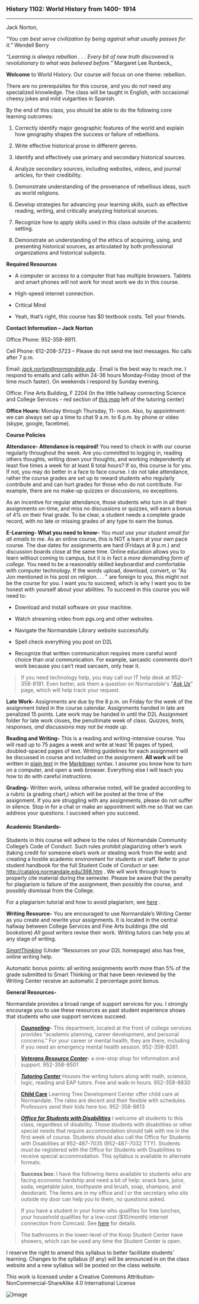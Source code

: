 ### History 1102: World History from 1400- 1914 ###  
---

Jack Norton, 

_“You can best serve civilization by being against what usually passes for it.”_ Wendell Berry

_“Learning is always rebellion . . . Every bit of new truth discovered is revolutionary to what was believed before.”_ Margaret Lee Runbeck_ 

**Welcome** to World History. Our course will focus on one theme: rebellion. 

There are no prerequisites for this course, and you do *not* need any
specialized knowledge. The class will be taught in English, with
occasional cheesy jokes and mild vulgarities in Spanish.

By the end of this class, you should be able to do the following core
learning outcomes:

1.  Correctly identify major geographic features of the world and explain how geography shapes the success or failure of rebellions.

2.  Write effective historical prose in different genres.

3.  Identify and effectively use primary and secondary historical sources.

4.  Analyze secondary sources, including websites, videos, and journal articles, for their credibility.

5.  Demonstrate understanding of the provenance of rebellious ideas,
    such as world religions.

6.  Develop strategies for advancing your learning skills, such as
    effective reading, writing, and critically analyzing
    historical sources.

7.  Recognize how to apply skills used in this class outside of the
    academic setting.
    
8. Demonstrate an understanding of the ethics of acquiring, using, and presenting historical sources, as articulated by both professional organizations and historical subjects.  

**Required Resources**

-   A computer or access to a computer that has multiple browsers.
    Tablets and smart phones will not work for most work we do in
    this course.

-   High-speed internet connection.

-   Critical Mind

-   Yeah, that’s right, this course has \$0 textbook costs. Tell
    your friends.

**Contact Information – Jack Norton**

Office Phone: 952-358-8911.

Cell Phone: 612-208-3723 – Please do not send me text messages. No calls
after 7 p.m.

Email: [*jack.norton@normandale.edu*](mailto:jack.norton@normandale.edu)
. Email is the best way to reach me. I respond to emails and calls
within 24-36 hours Monday-Friday (most of the time much faster). On
weekends I respond by Sunday evening.

Office: Fine Arts Building, F 2204 (In the little hallway connecting
Science and College Services - red section of [*this
map*](http://www.normandale.edu/maps/index.cfm) left of the tutoring
center)

**Office Hours:** Monday through Thursday, 11- noon. Also, by
appointment: we can always set up a time to chat 9 a.m. to 6 p.m. by
phone or video (skype, google, facetime).

**Course Policies**

**Attendance- Attendance is required!** You need to check in with our
course regularly throughout the week. Are you committed to logging in, reading others thoughts, writing down your thoughts, and working independently at least five times a week for at least 8 total hours? If so, this course is for you. If not, you may do better in a face to face course. I do not take attendance, rather the course grades are set up to reward students who regularly contribute and and can hurt grades for those who do not contribute. For example, there are no make-up quizzes or discussions, no exceptions.

As an incentive for regular attendance, those students who turn in all
their assignments on-time, and miss no discussions or quizzes, will earn
a bonus of 4% on their final grade. To be clear, a student needs a
complete grade record, with no late or missing grades of any type to
earn the bonus.

**E-Learning- What you need to know**– *You must use your student email
for all emails to me*. As an online course, this is NOT a learn at your
own pace course. The due dates for assignments are hard (Fridays at 8
p.m.) and discussion boards close at the same time. Online education
allows you to learn without coming to campus, but it is in fact a _more
demanding form of college._ You need to be a reasonably skilled
keyboardist and comfortable with computer technology. If the words
upload, download, convert, or "As Jon mentioned in his post on
religion. . . " are foreign to you, this might not be the course for
you. I want you to succeed, which is why I want you to be honest with
yourself about your abilities. To succeed in this course you will need
to:

-   Download and install software on your machine.

-   Watch streaming video from pgs.org and other websites.

-   Navigate the Normandale Library website successfully.

-   Spell check everything you post on D2L

-   Recognize that written communication requires more careful word choice than
    oral communication. For example, sarcastic comments don’t work
    because you can’t read sarcasm, only hear it.

> If you need technology help, you may call our IT help desk at
> 952-358-8181. Even better, ask them a question on Normandale's “[*Ask
> Us*](http://normandale.custhelp.com/app/home)” page, which will help
> track your request.

**Late Work-** Assignments are due by the 8 p.m. on Friday for the week
of the assignment listed in the course calendar. Assignments handed in
late are penalized 15 points. Late work may be handed in until the D2L
Assignment folder for late work closes, the penultimate week of class. *Quizzes,
tests, responses, and discussions may not be made up.*

**Reading and Writing-** This is a reading and writing-intensive course.
You will read up to 75 pages a week and write at least 16 pages of
typed, doubled-spaced pages of text. Writing guidelines for each
assignment will be discussed in course and included on the assignment.
**All work** will be written in [plain text](http://www.monkeyjob.com/FAQ/What-Plain-Text-File.htm) in the [Markdown](<http://commonmark.org/help/>) syntax. I assume you know how to turn on a computer, and open a web browser. Everything else I will teach you how to do with careful instructions. 


**Grading-** Written work, unless otherwise noted, will be graded
according to a rubric (a grading chart,) which will be posted at the
time of the assignment. If you are struggling with any assignments,
please do not suffer in silence. Stop in for a chat or make an appointment with me so that we
can address your questions. I succeed when you succeed.

#### Academic Standards- 

Students in this course will adhere to the rules of Normandale Community
College’s Code of Conduct. Such rules prohibit plagiarizing other’s work
(taking credit for someone else’s work or stealing work from the web)
and creating a hostile academic environment for students or staff. Refer
to your student handbook for the full Student Code of Conduct or see:
http://catalog.normandale.edu/398.htm . We will work through how to
properly cite material during the semester. Please be aware that the
penalty for plagiarism is failure of the assignment, then possibly the
course, and possibly dismissal from the College.

For a plagiarism tutorial and how to avoid plagiarism, see
[*here*](http://www.lib.usm.edu/legacy/plag/plagiarismtutorial.php) .

**Writing Resource-** You are encouraged to use Normandale’s Writing
Center as you create and rewrite your assignments. It is located in the
central hallway between College Services and Fine Arts buildings (the
old bookstore) *All* good writers revise their work. Writing tutors can
help you at any stage of writing.

[*SmartThinking*](https://normandale.ims.mnscu.edu/content/smarthinkingreg.html)
(Under “Resources on your D2L homepage) also has free, online writing
help.

Automatic bonus points: all writing assignments worth more than 5% of
the grade submitted to Smart Thinking or that have been reviewed by the
Writing Center receive an automatic 2 percentage point bonus.

**General Resources-**

Normandale provides a broad range of support services for you. I
strongly encourage you to use these resources as past student experience
shows that students who use support services succeed.

>**[*Counseling*](http://www.normandale.edu/counseling/Home.cfm)-**
    This department, located at the front of college services provides
    “academic planning, career development, and personal concerns.” For
    your career or mental health, they are there, including if you need
    an emergency mental health session. 952-358-8261.

>   **[*Veterans Resource
    Center*](http://www.normandale.edu/veterans/Home.cfm)-** a one-stop
    shop for information and support. 952-358-8501

>   **[*Tutoring Center*](http://catalog.normandale.edu/260.htm)**
    Houses the writing tutors along with math, science, logic, reading
    and EAP tutors. Free and walk-in hours. 952-358-8830

>   **[Child Care](http://catalog.normandale.edu/264.htm)** Learning Tree
    Development Center offer child care at Normandale. The rates are
    decent and their flexible with schedules. Professors send their kids
    here too. 952-358-8613

>   [***Office for Students with
    Disabilities***](http://www.normandale.edu/osd/index.cfm) I welcome
    all students to this class, regardless of disability. Those students
    with disabilities or other special needs that require accommodation
    should talk with me in the first week of course. Students should
    also call the Office for Students with Disabilities at 952-487-7035
    (952-487-7032 TTY). Students *must be* registered with the Office
    for Students with Disabilities to receive special accommodation.
    This syllabus is available in alternate formats.

>  **Success box:** I have the following items available to students who
    are facing economic hardship and need a bit of help: snack bars,
    juice, soda, vegetable juice, toothpaste and brush, soap, shampoo,
    and deodorant. The items are in my office and I or the secretary who
    sits outside my door can help you to them, no questions asked.

>   If you have a student in your home who qualifies for free lunches,
    your household qualifies for a low-cost (\$10/month) internet
    connection from Comcast. See
    [here](http://www.internetessentials.com/) for details.

>   The bathrooms in the lower-level of the Koop Student Center have
    showers, which can be used any time the Student Center is open.


I reserve the right to amend this syllabus to better facilitate
students’ learning. Changes to the syllabus (if any) will be announced
in on the class website and a new syllabus will be posted on the class
website.

This work is licensed under a Creative Commons Attribution-NonCommercial-ShareAlike 4.0 International License 

![Image](https://i.creativecommons.org/l/by-nc-sa/4.0/88x31.png)